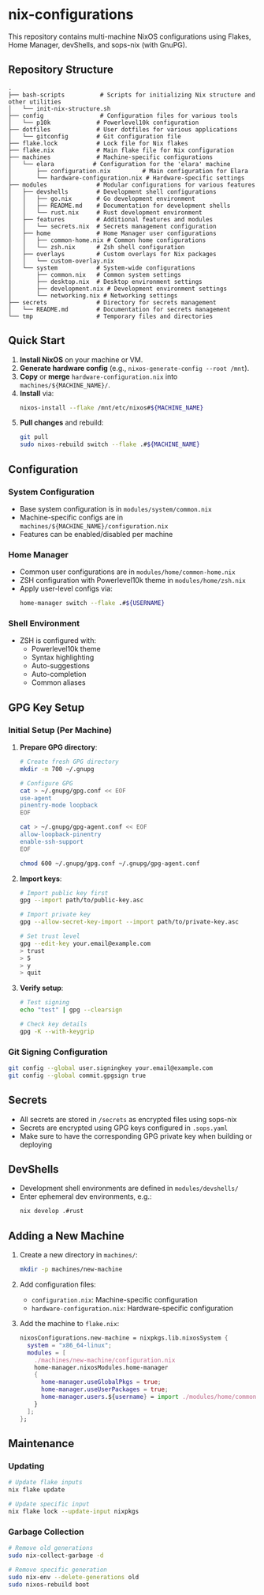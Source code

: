 # nix-configurations

This repository contains multi-machine NixOS configurations using Flakes, Home Manager, devShells, and sops-nix (with GnuPG).

## Repository Structure

```
.
├── bash-scripts          # Scripts for initializing Nix structure and other utilities
│   └── init-nix-structure.sh
├── config                # Configuration files for various tools
│   └── p10k             # Powerlevel10k configuration
├── dotfiles             # User dotfiles for various applications
│   └── gitconfig        # Git configuration file
├── flake.lock           # Lock file for Nix flakes
├── flake.nix            # Main flake file for Nix configuration
├── machines             # Machine-specific configurations
│   └── elara           # Configuration for the 'elara' machine
│       ├── configuration.nix         # Main configuration for Elara
│       └── hardware-configuration.nix # Hardware-specific settings
├── modules              # Modular configurations for various features
│   ├── devshells        # Development shell configurations
│   │   ├── go.nix       # Go development environment
│   │   ├── README.md    # Documentation for development shells
│   │   └── rust.nix     # Rust development environment
│   ├── features         # Additional features and modules
│   │   └── secrets.nix  # Secrets management configuration
│   ├── home             # Home Manager user configurations
│   │   ├── common-home.nix # Common home configurations
│   │   └── zsh.nix      # Zsh shell configuration
│   ├── overlays         # Custom overlays for Nix packages
│   │   └── custom-overlay.nix
│   └── system           # System-wide configurations
│       ├── common.nix   # Common system settings
│       ├── desktop.nix  # Desktop environment settings
│       ├── development.nix # Development environment settings
│       └── networking.nix # Networking settings
├── secrets              # Directory for secrets management
│   └── README.md        # Documentation for secrets management
└── tmp                  # Temporary files and directories
```

## Quick Start

1. **Install NixOS** on your machine or VM.
2. **Generate hardware config** (e.g., `nixos-generate-config --root /mnt`).
3. **Copy** or **merge** `hardware-configuration.nix` into `machines/${MACHINE_NAME}/`.
4. **Install** via:
   ```bash
   nixos-install --flake /mnt/etc/nixos#${MACHINE_NAME}
   ```
5. **Pull changes** and rebuild:
   ```bash
   git pull
   sudo nixos-rebuild switch --flake .#${MACHINE_NAME}
   ```

## Configuration

### System Configuration
- Base system configuration is in `modules/system/common.nix`
- Machine-specific configs are in `machines/${MACHINE_NAME}/configuration.nix`
- Features can be enabled/disabled per machine

### Home Manager

- Common user configurations are in `modules/home/common-home.nix`
- ZSH configuration with Powerlevel10k theme in `modules/home/zsh.nix`
- Apply user-level configs via:
  ```bash
  home-manager switch --flake .#${USERNAME}
  ```

### Shell Environment
- ZSH is configured with:
  - Powerlevel10k theme
  - Syntax highlighting
  - Auto-suggestions
  - Auto-completion
  - Common aliases

## GPG Key Setup

### Initial Setup (Per Machine)
1. **Prepare GPG directory**:
   ```bash
   # Create fresh GPG directory
   mkdir -m 700 ~/.gnupg
   
   # Configure GPG
   cat > ~/.gnupg/gpg.conf << EOF
   use-agent
   pinentry-mode loopback
   EOF
   
   cat > ~/.gnupg/gpg-agent.conf << EOF
   allow-loopback-pinentry
   enable-ssh-support
   EOF
   
   chmod 600 ~/.gnupg/gpg.conf ~/.gnupg/gpg-agent.conf
   ```

2. **Import keys**:
   ```bash
   # Import public key first
   gpg --import path/to/public-key.asc
   
   # Import private key
   gpg --allow-secret-key-import --import path/to/private-key.asc
   
   # Set trust level
   gpg --edit-key your.email@example.com
   > trust
   > 5
   > y
   > quit
   ```

3. **Verify setup**:
   ```bash
   # Test signing
   echo "test" | gpg --clearsign
   
   # Check key details
   gpg -K --with-keygrip
   ```

### Git Signing Configuration
```bash
git config --global user.signingkey your.email@example.com
git config --global commit.gpgsign true
```

## Secrets

- All secrets are stored in `/secrets` as encrypted files using sops-nix
- Secrets are encrypted using GPG keys configured in `.sops.yaml`
- Make sure to have the corresponding GPG private key when building or deploying

## DevShells

- Development shell environments are defined in `modules/devshells/`
- Enter ephemeral dev environments, e.g.:
  ```bash
  nix develop .#rust
  ```

## Adding a New Machine

1. Create a new directory in `machines/`:
   ```bash
   mkdir -p machines/new-machine
   ```

2. Add configuration files:
   - `configuration.nix`: Machine-specific configuration
   - `hardware-configuration.nix`: Hardware-specific configuration

3. Add the machine to `flake.nix`:
   ```nix
   nixosConfigurations.new-machine = nixpkgs.lib.nixosSystem {
     system = "x86_64-linux";
     modules = [
       ./machines/new-machine/configuration.nix
       home-manager.nixosModules.home-manager
       {
         home-manager.useGlobalPkgs = true;
         home-manager.useUserPackages = true;
         home-manager.users.${username} = import ./modules/home/common-home.nix;
       }
     ];
   };
   ```

## Maintenance

### Updating
```bash
# Update flake inputs
nix flake update

# Update specific input
nix flake lock --update-input nixpkgs
```

### Garbage Collection
```bash
# Remove old generations
sudo nix-collect-garbage -d

# Remove specific generation
sudo nix-env --delete-generations old
sudo nixos-rebuild boot
```
